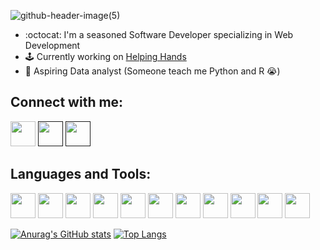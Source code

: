 ![github-header-image(5)](https://github.com/LitMgwebi/LitMgwebi/assets/29978279/041481c7-2779-4045-9dd0-5968cb8eaf18)

 - :octocat: I'm a seasoned Software Developer specializing in Web Development
 - :joystick: Currently working on [Helping Hands](https://github.com/LitMgwebi/HelpingHands_V2)
 - :seedling: Aspiring Data analyst (Someone teach me Python and R :sob:)


  
## Connect with me:
<a href="https://www.linkedin.com/in/lithi-mgwebi-a976ba183/"><img src="https://github.com/LitMgwebi/LitMgwebi/assets/29978279/1208b754-2bf4-4d8c-8bb4-4dd9e3a0c0d3" width="40"/></a>
<a href=""><img src="https://github.com/LitMgwebi/LitMgwebi/assets/29978279/8c04d400-b1d2-4110-8f75-749adbc7e1d2" width="40"/></a>
<a href=""><img src="https://github.com/LitMgwebi/LitMgwebi/assets/29978279/6168cd52-7f0b-4850-a97d-daf8de17f471" width="40"/></a>

## Languages and Tools:
<img src="https://github.com/LitMgwebi/LitMgwebi/assets/29978279/d4218fcf-2c04-42fb-93d5-a56eafdcf1ca" width="40"/>
<img src="https://github.com/LitMgwebi/LitMgwebi/assets/29978279/5b8ec47e-c092-4cc4-844a-cde1954c151c" width="40"/>
<img src="https://github.com/LitMgwebi/LitMgwebi/assets/29978279/3c68efac-85f1-4c07-b75f-96812b83b810" width="40"/>
<img src="https://github.com/LitMgwebi/LitMgwebi/assets/29978279/60552dfa-884e-4d3e-ac52-a2e62ecb1ee8" width="40"/>
<img src="https://github.com/LitMgwebi/LitMgwebi/assets/29978279/eae625eb-2cdb-4a4d-a8ac-cccdd3ddf364" width="40"/>
<img src="https://github.com/LitMgwebi/LitMgwebi/assets/29978279/36385a2b-9cf2-485a-b2eb-b106269175b8" width="40"/>
<img src="https://github.com/LitMgwebi/LitMgwebi/assets/29978279/edc76a03-9764-4113-84bb-d9e3a56ae53d" width="40"/>
<img src="https://github.com/LitMgwebi/LitMgwebi/assets/29978279/5d334842-ff80-4cba-a45f-16b035d68eb0" width="40"/>
<img src="https://github.com/LitMgwebi/LitMgwebi/assets/29978279/6b250f5e-6713-425e-94dc-6798cb960d77" width="40"/>
<img src="https://github.com/LitMgwebi/LitMgwebi/assets/29978279/930edb3e-bf29-437c-834d-0c143b56fd9f" width="40"/>
<img src="https://github.com/LitMgwebi/LitMgwebi/assets/29978279/b3a3821f-bc60-4b14-b385-8eca53fdef6b" width="40"/>




[![Anurag's GitHub stats](https://github-readme-stats.vercel.app/api?username=LitMgwebi&show_icons=true&theme=tokyonight)](https://github.com/anuraghazra/github-readme-stats)  [![Top Langs](https://github-readme-stats.vercel.app/api/top-langs/?username=anuraghazra&layout=donut&theme=tokyonight)](https://github.com/anuraghazra/github-readme-stats)
